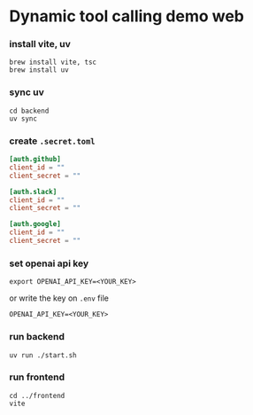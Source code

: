 # Dynamic tool calling demo web



### install vite, uv 
```shell
brew install vite, tsc
brew install uv
```

### sync uv
```shell
cd backend
uv sync
```

### create `.secret.toml`
```toml
[auth.github]
client_id = ""
client_secret = ""

[auth.slack]
client_id = ""
client_secret = ""

[auth.google]
client_id = ""
client_secret = ""
```


### set openai api key
```shell
export OPENAI_API_KEY=<YOUR_KEY>
```

or write the key on `.env` file
```text
OPENAI_API_KEY=<YOUR_KEY>
```

### run backend
```shell
uv run ./start.sh
```

### run frontend
```shell
cd ../frontend
vite
```
